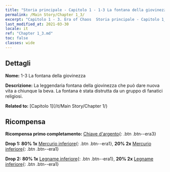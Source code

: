 ```yaml
---
title: "Storia principale - Capitolo 1 - 1-3 La fontana della giovinezza"
permalink: /Main Story/Chapter 1_3/
excerpt: "Capitolo 1 - 3. Era of Chaos  Storia principale - Capitolo 1_3. 1-3 La fontana della giovinezza"
last_modified_at: 2021-03-30
locale: it
ref: "Chapter 1_3.md"
toc: false
classes: wide
---
```


## Dettagli

 **Nome:** 1-3 La fontana della giovinezza

 **Descrizione:** La leggendaria fontana della giovinezza che può dare nuova vita a chiunque la beva. La fontana è stata distrutta da un gruppo di fanatici religiosi.

 **Related to:** [Capitolo 1](/it/Main Story/Chapter 1/)

## Ricompensa

 **Ricompensa primo completamento:** [Chiave d'argento](/it/Items/con_693/){: .btn .btn--era3}

 **Drop 1:** **80% 1x** [Mercurio inferiore](/it/Items/mat_2/){: .btn .btn--era1}, **20% 2x** [Mercurio inferiore](/it/Items/mat_2/){: .btn .btn--era1}

 **Drop 2:** **80% 1x** [Legname inferiore](/it/Items/mat_1/){: .btn .btn--era1}, **20% 2x** [Legname inferiore](/it/Items/mat_1/){: .btn .btn--era1}

